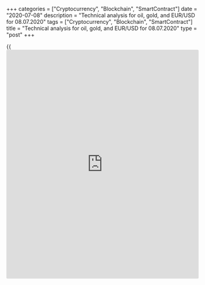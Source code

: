 +++
categories = ["Cryptocurrency", "Blockchain", "SmartContract"]
date = "2020-07-08"
description = "Technical analysis for oil, gold, and EUR/USD for 08.07.2020"
tags = ["Cryptocurrency", "Blockchain", "SmartContract"]
title = "Technical analysis for oil, gold, and EUR/USD for 08.07.2020"
type = "post"
+++

{{<iframe id="large-banner" src="https://www.bounty.group/#slide=12.0" width="100%" height="600" scrolling="no" style="border: 0px solid rgb(216, 221, 230); border-radius: 3px;">}}

July 8, 2020

July 8, 2020

Analysis for oil, gold, and EUR/USD for 08.07.2020Alex Rodiоnov

##  **Oil price forecast** **for** **today:** ** **USCrude****
******analysis**

New margin requirements for the US Crude Oil futures operate starting
from today. The new crude oil margin has been down by $1000 and is now
$6800 per contract.

We will use margin zones drawn according to new margin requirements only
when a new local high is hit; now, we are working with the former
values.

The oil medium-term trend is up. Nothing has changed since the previous
oil price analysis. The resistance hasn’t been broken out, but the price
has come very close to it.

![LiteForex: Technical analysis for oil, gold, and EUR/USD for
08.07.2020][1]

The oil short-term trend is also up. The target is to break through the
high of June 23. Hold the rest of the buy trades entered in Additional
Zone [39.06 - 38.87] at the breakeven. If you are afraid to miss the
profit, you can safely exit the trades. Do not be too greedy.

We can draw a new intraday support zone down form the yesterday’s high.
The support is now in the price range of [39.05 – 38.86]. If the zone is
tested by the price, we shall again look for a buy pattern.

It will not be relevant to sell oil until sellers break out AZ and
consolidate the price below. In this case, the target will be
Intermediary Zone [37.54 — 37.15].

![LiteForex: Technical analysis for oil, gold, and EUR/USD for
08.07.2020][2]

###  **[USCrude][3]Trading ideas for today: **

  1. Hold up a part of purchases entered at level 39.00. TakeProfit: 41.40. StopLoss: 39.47.
  2. Buy according to the pattern in Additional Zone [39.05 - 38.86]. TakeProfit: 41.40. StopLoss: according to the pattern rules

* * *

##  **Gold price forecast for today: XAUUSD analysis**

Gold price broke through the local high yesterday. The upside target is
Target Zone 6 [1817.2 – 1811.2]. I suggest entering middle-term gold
long trades according to the pattern, but we need a correction. The
trend key support is in the zone of [1715.3 — 1707.1].

![LiteForex: Technical analysis for oil, gold, and EUR/USD for
08.07.2020][4]

In the short-term timeframe, the gold price is rising, getting close to
Gold Zone [1812.5 – 1808.0]. If the GZ is reached by the price, the main
bullish pattern will work out.

Gold price was testing the broken-out zone [1780.0 - 1778.0] downside.
The zone wasn’t broken out. I hope the readers of my analytics managed
to enter buy trades and, in cases the trades were closed with a stop
loss, re-enter according to the Pin-bar or Inside bar Price Action
patterns.

As the local high has been broken through, the buy trades should be
moved to the breakeven. A part of purchases can be closed at the current
prices. The rest of the positions should be held up to Gold Zone.

![LiteForex: Technical analysis for oil, gold, and EUR/USD for
08.07.2020][5]

###  **[XAUUSD][6] Trading ideas for today: **

Hold up a part of purchases entered in the zone of [1780.0 - 1778.0].
TakeProfit: Gold Zone [1812.5 - 1808.0]. StopLoss: at the breakeven.

* * *

##  **Euro to dollar forecast for today: EURUSD analysis**

The EURUSD was trading in the accumulation zone of [1.1368 – 1.1224]
yesterday. There are no clear signals to buy or sell in the longer
timeframe. So, I recommend referring to the trading signals in the
short-term timeframe.

![LiteForex: Technical analysis for oil, gold, and EUR/USD for
08.07.2020][7]

In the shorter timeframe, the euro-dollar is trading in the short-term
uptrend, whose target is at Target Zone [1.1385 – 1.1367]. The price was
being corrected down in this trend and testing the zone of good buy
prices [1.1285 – 1.1245].

According to the previous EURUSD trading recommendations, there should
be opened purchases in Intermediary Zone [1.1285 - 1.1276]. A stop loss
should be at level 1.1250. The yesterday’s low might be broken through.
If so, we shall look for a buy entry according to the false breakout
price action pattern.

When the high of July 6 is broken through, move the purchases to the
breakeven.

![LiteForex: Technical analysis for oil, gold, and EUR/USD for
08.07.2020][8]

###  **[EURUSD][9] Trading ideas for today: **

Hold up purchases entered in Intermediary Zone [1.1285 - 1.1276].
TakeProfit: Target Zone [1.1385 - 1.1367]. StopLoss: 1.1250.

> IZ - Intermediary Zone: responsible for the price momentum reversing

>

> TZ - Target Zone: a zone that is 75% likely to be reached after IZ
breakout.

>

> GZ - Gold Zone: zone in the medium-term momentum.

>

> All zones are calculated based on the average [daily](https://www.fintecher.org/2020/03/03/forex-trading-daily-strategy/) price of the
instrument and margin requirements of the futures.

* * *

P.S. Did you like my article? Share it in social networks: it will be
the best “thank you" :)

Ask me questions and comment below. I’ll be glad to answer your
questions and give necessary explanations.

 **Useful links:**

  * I recommend trying to trade with a reliable broker [here][10]. The system allows you to trade by yourself or copy successful traders from all across the globe.
  * Use my promo-code BLOG for getting deposit bonus 50% on LiteForex platform. Just enter this code in the appropriate field while [depositing][11] your trading account.
  * Telegram channel with high-quality analytics, Forex reviews, training articles, and other useful things for traders <t.me/liteforex>

## Price chart of USCrude in real time mode

![Analysis for oil, gold, and EUR/USD for 08.07.2020][12]

The content of this article reflects the author’s opinion and does not
necessarily reflect the official position of LiteForex. The material
published on this page is provided for informational purposes only and
should not be considered as the provision of investment advice for the
purposes of Directive 2004/39/EC.

Rate this article:

{{value}}

( {{count}} {{title}} )

   1. cdn.liteforex.com/cache/uploads/blog_post/commodities/analytics/WTI_analysis_080720_1.png?w=30&s=e3e070aa0b19df4495ec37d4b7606933
   2. cdn.liteforex.com/cache/uploads/blog_post/commodities/analytics/WTI_analysis_080720_2.png?w=30&s=b4127408cd8a9428a704db469e113743
   3. my.liteforex.com/trading?type=oil
   4. cdn.liteforex.com/cache/uploads/blog_post/commodities/analytics/XAUUSD_analysis_080720_1.png?w=30&s=760737d1439e0ccf241850b6502e4e17
   5. cdn.liteforex.com/cache/uploads/blog_post/commodities/analytics/XAUUSD_analysis_080720_2.png?w=30&s=0feba874079cd5d94a746f6e5750f34e
   6. my.liteforex.com/trading/chart?symbol=XAUUSD&returnUrl=true
   7. cdn.liteforex.com/cache/uploads/blog_post/commodities/analytics/EURUSD_analysis_080720_1.png?w=30&s=c996552a6ed17ff3c8f079842a9d757a
   8. cdn.liteforex.com/cache/uploads/blog_post/commodities/analytics/EURUSD_analysis_080720_2.png?w=30&s=d48e2a0e72e513afff50e38133b76746
   9. my.liteforex.com/trading/chart?symbol=EURUSD
   10. my.liteforex.com/?category=analysts-opinions&slug=analysis-for-oil-gold-and-eurusd-for-08072020&openPopup=%2Fregistration%2Fpopup&utm_source=blog&utm_medium=article&utm_campaign=bonus
   11. my.liteforex.com/deposit/?category=analysts-opinions&slug=analysis-for-oil-gold-and-eurusd-for-08072020&promo_code=BLOG&utm_source=blog&utm_medium=article&utm_campaign=bonus
   12. cdn.liteforex.com/cache/uploads/blog_post/commodities/oil_149.jpeg?q=75&w=1000&s=334b1bfeb588daa3daa520074c3fa56b